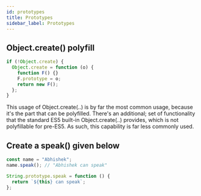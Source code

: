 ```yaml
---
id: prototypes
title: Prototypes
sidebar_label: Prototypes
---
```


## Object.create() polyfill

```js
if (!Object.create) {
  Object.create = function (o) {
    function F() {}
    F.prototype = o;
    return new F();
  };
}
```

This usage of Object.create(..) is by far the most common usage, because it's the part that can be polyfilled. There's an additional; set of functionality that the standard ES5 built-in Object.create(..) provides, which is not polyfillable for pre-ES5. As such, this capability is far less commonly used.

## Create a speak() given below

```js
const name = "Abhishek";
name.speak(); // "Abhishek can speak"
```

```js
String.prototype.speak = function () {
  return `${this} can speak`;
};
```
